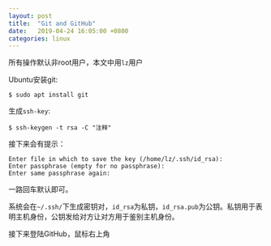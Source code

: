 ```yaml
---
layout: post
title:  "Git and GitHub"
date:   2019-04-24 16:05:00 +0800
categories: linux
---
```

所有操作默认非root用户，本文中用`lz`用户

Ubuntu安装git:
```shell
$ sudo apt install git
```

生成`ssh-key`:

```shell
$ ssh-keygen -t rsa -C "注释"
```

接下来会有提示：

```shell
Enter file in which to save the key (/home/lz/.ssh/id_rsa): 
Enter passphrase (empty for no passphrase): 
Enter same passphrase again:
```

一路回车默认即可。

系统会在`~/.ssh/`下生成密钥对，`id_rsa`为私钥，`id_rsa.pub`为公钥。私钥用于表明主机身份，公钥发给对方让对方用于鉴别主机身份。

接下来登陆GitHub，鼠标右上角

